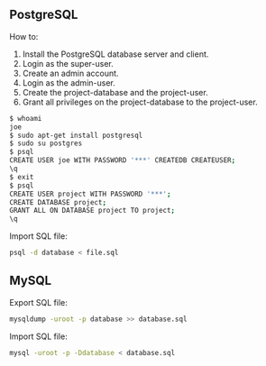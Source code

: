 PostgreSQL
----------

How to:

1. Install the PostgreSQL database server and client.
2. Login as the super-user.
3. Create an admin account.
4. Login as the admin-user.
5. Create the project-database and the project-user.
6. Grant all privileges on the project-database to the project-user.

```bash
$ whoami 
joe
$ sudo apt-get install postgresql
$ sudo su postgres
$ psql
CREATE USER joe WITH PASSWORD '***' CREATEDB CREATEUSER;
\q
$ exit
$ psql  
CREATE USER project WITH PASSWORD '***';
CREATE DATABASE project;
GRANT ALL ON DATABASE project TO project;
\q
```

Import SQL file:
```bash
psql -d database < file.sql 
```

MySQL
-----

Export SQL file:

```bash
mysqldump -uroot -p database >> database.sql
```

Import SQL file:

```bash
mysql -uroot -p -Ddatabase < database.sql
```
